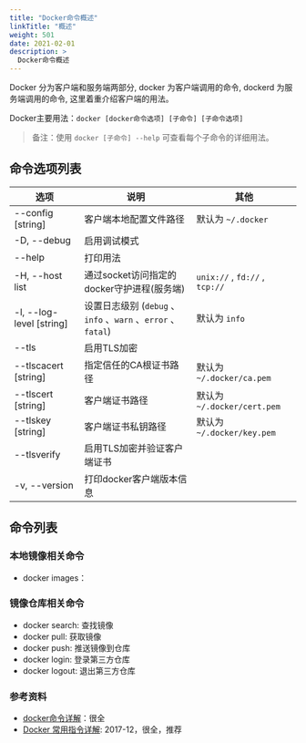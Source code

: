 ```yaml
---
title: "Docker命令概述"
linkTitle: "概述"
weight: 501
date: 2021-02-01
description: >
  Docker命令概述
---
```



Docker 分为客户端和服务端两部分, docker 为客户端调用的命令, dockerd 为服务端调用的命令, 这里着重介绍客户端的用法。

Docker主要用法：`docker [docker命令选项] [子命令] [子命令选项]`

> 备注：使用 `docker [子命令] --help` 可查看每个子命令的详细用法。

## 命令选项列表

| 选项                     | 说明                                                         | 其他                           |
| ------------------------ | ------------------------------------------------------------ | ------------------------------ |
| --config [string]        | 客户端本地配置文件路径                                       | 默认为 `~/.docker`             |
| -D, --debug              | 启用调试模式                                                 |                                |
| --help                   | 打印用法                                                     |                                |
| -H, --host list          | 通过socket访问指定的docker守护进程(服务端)                   | `unix://` , `fd://` , `tcp://` |
| -l, --log-level [string] | 设置日志级别 (`debug` 、`info` 、`warn` 、`error` 、`fatal`) | 默认为 `info`                  |
| --tls                    | 启用TLS加密                                                  |                                |
| --tlscacert [string]     | 指定信任的CA根证书路径                                       | 默认为 `~/.docker/ca.pem`      |
| --tlscert [string]       | 客户端证书路径                                               | 默认为 `~/.docker/cert.pem`    |
| --tlskey [string]        | 客户端证书私钥路径                                           | 默认为 `~/.docker/key.pem`     |
| --tlsverify              | 启用TLS加密并验证客户端证书                                  |                                |
| -v, --version            | 打印docker客户端版本信息                                     |                                |

## 命令列表

### 本地镜像相关命令

- docker images： 

### 镜像仓库相关命令

- docker search: 查找镜像
- docker pull: 获取镜像
- docker push: 推送镜像到仓库
- docker login: 登录第三方仓库
- docker logout: 退出第三方仓库

### 参考资料

- [docker命令详解](https://segmentfault.com/a/1190000008876540)：很全
- [Docker 常用指令详解](https://www.jianshu.com/p/7c9e2247cfbd): 2017-12，很全，推荐